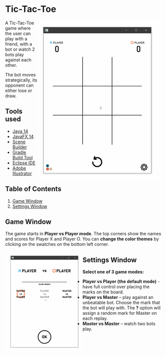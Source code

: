 

# Tic-Tac-Toe

<p align = "right">
  <img src="https://github.com/llisaeva/Tic-Tac-Toe/blob/master/Demo_Images/TicTacToe-Gameplay.gif" align ="right" alt="animated" width= "400"/>
</p>

A Tic-Tac-Toe game where the user can play with a friend, 
with a bot or watch 2 bots play against each other. 

The bot moves strategically, its opponent can either lose or draw.

## Tools used
- [Java 14](https://www.oracle.com/java/technologies/javase-downloads.html)
- [JavaFX 14](https://openjfx.io/)
- [Scene Builder](https://gluonhq.com/products/scene-builder/)
- [Gradle Build Tool](https://gradle.org/)
- [Eclipse IDE](https://www.eclipse.org/eclipseide/)
- [Adobe Illustrator](https://www.adobe.com/products/illustrator.html)

## Table of Contents
1. [Game Window](#game-window)
2. [Settings Window](#settings-window)

## Game Window
The game starts in __Player vs Player mode__. The top corners show the names and scores for Player X and Player O. 
You can __change the color themes__ by clicking on the swatches on the bottom left corner. 

<p align = "right">
  <img src="https://github.com/llisaeva/Tic-Tac-Toe/blob/master/Demo_Images/TicTacToe-Options.gif" align ="left" alt="animated" width= "250"/>
</p>

## Settings Window
__Select one of 3 game modes:__
- __Player vs Player (the default mode)__ - have full control over placing the marks on the board.
- __Player vs Master__ – play against an unbeatable bot. Choose the mark that the bot will play with. The __?__ option will assign a random mark for Master on each replay.
- __Master vs Master__ – watch two bots play.
